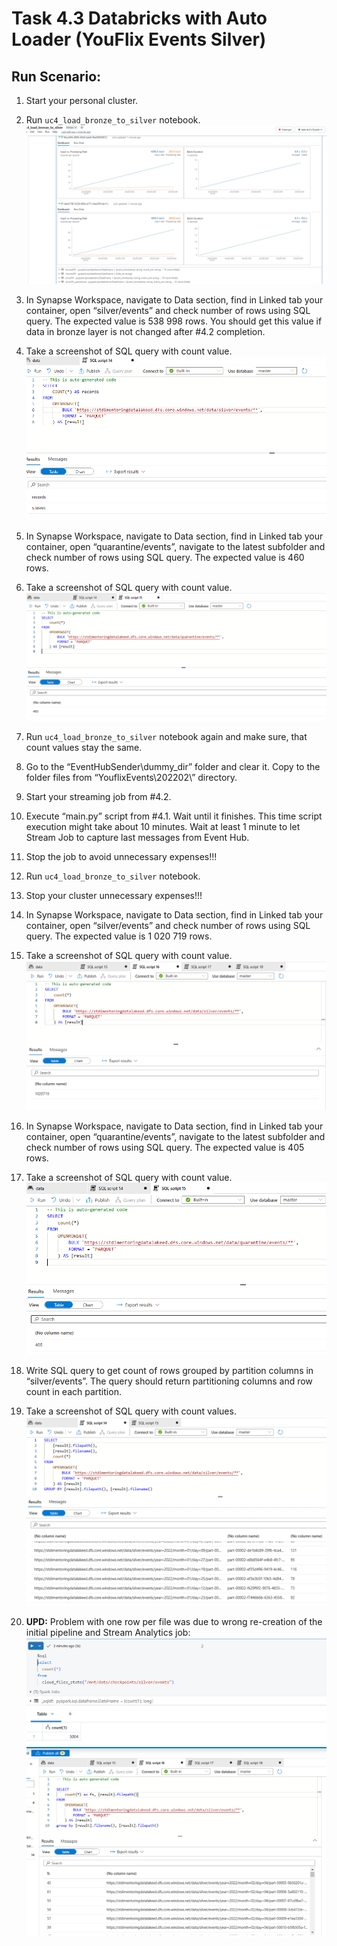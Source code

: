 # Task 4.3 Databricks with Auto Loader (YouFlix Events Silver)

## Run Scenario:

1. Start your personal cluster.
2. Run `uc4_load_bronze_to_silver` notebook.
   ![](./screenshots/notebook-running.png)

3. In Synapse Workspace, navigate to Data section, find in Linked tab your container, open “silver/events” and
   check number of rows using SQL query. The expected value is 538 998 rows. You should get this value if
   data in bronze layer is not changed after #4.2 completion.
4. Take a screenshot of SQL query with count value.
   ![](./screenshots/count-in-silver.png)

5. In Synapse Workspace, navigate to Data section, find in Linked tab your container, open
   “quarantine/events”, navigate to the latest subfolder and check number of rows using SQL query. The
   expected value is 460 rows.
6. Take a screenshot of SQL query with count value.
    ![](./screenshots/quarantine-count.png)

7. Run `uc4_load_bronze_to_silver` notebook again and make sure, that count values stay the same.
8. Go to the “EventHubSender\dummy_dir” folder and clear it. Copy to the folder files from
   “YouflixEvents\202202\” directory.
9. Start your streaming job from #4.2.
10. Execute “main.py” script from #4.1. Wait until it finishes. This time script execution might take about 10
    minutes. Wait at least 1 minute to let Stream Job to capture last messages from Event Hub.
11. Stop the job to avoid unnecessary expenses!!!
12. Run `uc4_load_bronze_to_silver` notebook.
13. Stop your cluster unnecessary expenses!!!
14. In Synapse Workspace, navigate to Data section, find in Linked tab your container, open “silver/events” and
    check number of rows using SQL query. The expected value is 1 020 719 rows.
15. Take a screenshot of SQL query with count value.
    ![](./screenshots/count-in-silver-corrected.png)

16. In Synapse Workspace, navigate to Data section, find in Linked tab your container, open
    “quarantine/events”, navigate to the latest subfolder and check number of rows using SQL query. The
    expected value is 405 rows.
17. Take a screenshot of SQL query with count value.
    ![](./screenshots/count-in-quarantine.png)

18. Write SQL query to get count of rows grouped by partition columns in “silver/events”. The query should
    return partitioning columns and row count in each partition.
19. Take a screenshot of SQL query with count values.
    ![](./screenshots/count-per-file.png)

20. **UPD:** Problem with one row per file was due to wrong re-creation of the initial pipeline and Stream Analytics job:
    ![](./screenshots/count-in-silver-11.png)
    ![](./screenshots/count-in-silver-11-synapse.png)